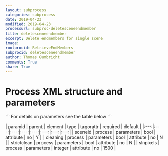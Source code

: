 ```yaml
---
layout: subprocess
categories: subprocess
date: 2019-04-23
modified: 2019-04-23
processurl: subproc-deletesceneendmember
title: deletesceneendmember
excerpt: Delete endmembers for single scene
image: 
rootprocid: RetrieveEndMembers
subprocid: deletesceneendmember
author: Thomas Gumbricht
comments: True
share: True
---
```


<h1 class='foot-description'>Process XML structure and parameters</h1>
```
For details on parameters see the table below
<?xml version="1.0" ?>
<process>
  <!--Generated from python-->
  <userproj plotid="yourplotid" projectid="yourprojectid" siteid="yoursiteid" system="systemid" tractid="yourtractid" userid="youruserid"/>
  <period endday="DD" endmonth="MM" endyear="YYYY" seasonendday="DD" seasonendmonth="MM" seasonstartday="DD" seasonstartmonth="MM" startday="DD" startmonth="MM" startyear="YYYY" timestep="timestep"/>
  <parameters cleaning="True/False" sceneid="True/False" slnpixels="xyz" strictclean="True/False"/>
</process>
```

| paramid | parent | element | type | tagorattr | required | default |
|:---:|:---:|:---:|:---:|:---:|:---:|:---:|:---:|
| sceneid | process | parameters | bool | attribute | no | Y |
| cleaning | process | parameters | bool | attribute | no | N |
| strictclean | process | parameters | bool | attribute | no | N |
| slnpixels | process | parameters | integer | attribute | no | 1500 |

